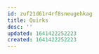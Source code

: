 ```yaml
---
id: zuf21d61r4rf8sneugehkag
title: Quirks
desc: ''
updated: 1641422252223
created: 1641422252223
---
```



